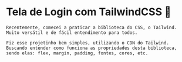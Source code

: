 # Tela de Login com TailwindCSS 🤩

<p style="font-size: 16px;">

    Recentemente, comecei a praticar a biblioteca do CSS, o Tailwind. Muito versátil e de fácil entendimento para todos.

    Fiz esse projetinho bem simples, utilizando o CDN do Tailwind. Buscando entender como funciona as propriedades desta biblioteca, sendo elas: flex, margin, padding, fontes, cores, etc.
</p>

